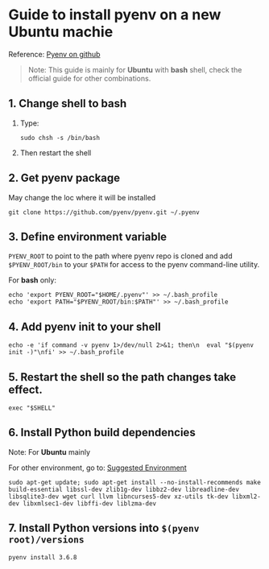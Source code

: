 # Guide to install pyenv on a new Ubuntu machie

Reference: [Pyenv on github][Pyenv]   
	
[Pyenv]: https://github.com/pyenv/pyenv 

> Note: This guide is mainly for __Ubuntu__ with __bash__ shell, check the official guide for other combinations.

## 1. Change shell to bash
1. Type:

       sudo chsh -s /bin/bash
2. Then restart the shell

## 2. Get pyenv package
May change the loc where it will be installed

    git clone https://github.com/pyenv/pyenv.git ~/.pyenv

## 3. Define environment variable 

`PYENV_ROOT` to point to the path where pyenv repo is cloned and add `$PYENV_ROOT/bin` to your `$PATH` for access to the pyenv command-line utility.

For __bash__ only:

    echo 'export PYENV_ROOT="$HOME/.pyenv"' >> ~/.bash_profile
    echo 'export PATH="$PYENV_ROOT/bin:$PATH"' >> ~/.bash_profile

## 4. Add pyenv init to your shell

    echo -e 'if command -v pyenv 1>/dev/null 2>&1; then\n  eval "$(pyenv init -)"\nfi' >> ~/.bash_profile

## 5. Restart the shell so the path changes take effect.

    exec "$SHELL"

## 6. Install Python build dependencies
Note: For __Ubuntu__ mainly

For other environment, go to: [Suggested Environment][Env]   
	
[Env]: https://github.com/pyenv/pyenv/wiki#suggested-build-environment  

    sudo apt-get update; sudo apt-get install --no-install-recommends make build-essential libssl-dev zlib1g-dev libbz2-dev libreadline-dev libsqlite3-dev wget curl llvm libncurses5-dev xz-utils tk-dev libxml2-dev libxmlsec1-dev libffi-dev liblzma-dev

## 7. Install Python versions into `$(pyenv root)/versions`

    pyenv install 3.6.8